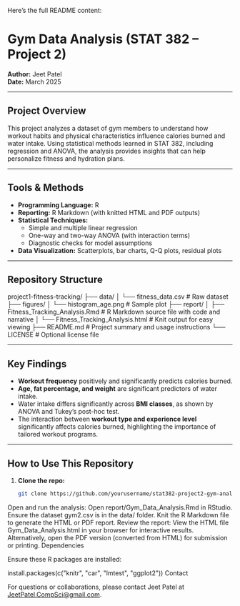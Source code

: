 Here’s the full README content:

# Gym Data Analysis (STAT 382 – Project 2)

**Author:** Jeet Patel  
**Date:** March 2025

---

## Project Overview

This project analyzes a dataset of gym members to understand how workout habits and physical characteristics influence calories burned and water intake. Using statistical methods learned in STAT 382, including regression and ANOVA, the analysis provides insights that can help personalize fitness and hydration plans.

---

## Tools & Methods

- **Programming Language:** R  
- **Reporting:** R Markdown (with knitted HTML and PDF outputs)  
- **Statistical Techniques:**  
  - Simple and multiple linear regression  
  - One-way and two-way ANOVA (with interaction terms)  
  - Diagnostic checks for model assumptions  
- **Data Visualization:** Scatterplots, bar charts, Q-Q plots, residual plots  

---

## Repository Structure

project1-fitness-tracking/
├── data/
│ └── fitness_data.csv # Raw dataset
├── figures/
│ └── histogram_age.png # Sample plot
├── report/
│ ├── Fitness_Tracking_Analysis.Rmd # R Markdown source file with code and narrative
│ └── Fitness_Tracking_Analysis.html # Knit output for easy viewing
├── README.md # Project summary and usage instructions
└── LICENSE # Optional license file

---

## Key Findings

- **Workout frequency** positively and significantly predicts calories burned.  
- **Age, fat percentage, and weight** are significant predictors of water intake.  
- Water intake differs significantly across **BMI classes**, as shown by ANOVA and Tukey’s post-hoc test.  
- The interaction between **workout type and experience level** significantly affects calories burned, highlighting the importance of tailored workout programs.

---

## How to Use This Repository

1. **Clone the repo:**

   ```bash
   git clone https://github.com/yourusername/stat382-project2-gym-analysis.git
Open and run the analysis:
Open report/Gym_Data_Analysis.Rmd in RStudio.
Ensure the dataset gym2.csv is in the data/ folder.
Knit the R Markdown file to generate the HTML or PDF report.
Review the report:
View the HTML file Gym_Data_Analysis.html in your browser for interactive results.
Alternatively, open the PDF version (converted from HTML) for submission or printing.
Dependencies

Ensure these R packages are installed:

install.packages(c("knitr", "car", "lmtest", "ggplot2"))
Contact

For questions or collaborations, please contact Jeet Patel at JeetPatel.CompSci@gmail.com.
